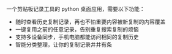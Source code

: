 一个剪贴板记录工具的 python 桌面应用，需要以下功能：  
- 随时查看历史复制记录，再也不怕重要内容被新复制的内容覆盖
- 一键复用之前的任意记录，告别重复搜索复制的烦恼
- 支持多设备同步，手机电脑都能访问相同的复制历史
- 智能分类整理，让你的复制记录井井有条

